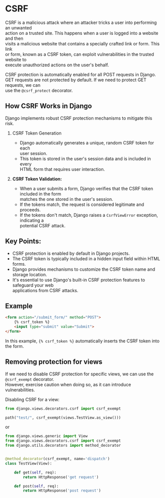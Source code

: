 # CSRF

CSRF is a malicious attack where an attacker tricks a user into performing an unwanted  
action on a trusted site. This happens when a user is logged into a website and then  
visits a malicious website that contains a specially crafted link or form. This link  
or form, known as a CSRF token, can exploit vulnerabilities in the trusted website to  
execute unauthorized actions on the user's behalf.  

CSRF protection is automatically enabled for all POST requests in Django.  
GET requests are not protected by default. If we need to protect GET requests, we can  
use the `@csrf_protect` decorator.


## How CSRF Works in Django

Django implements robust CSRF protection mechanisms to mitigate this risk. 

1. CSRF Token Generation
   - Django automatically generates a unique, random CSRF token for each  
     user session.
   - This token is stored in the user's session data and is included in every  
     HTML form that requires user interaction.

2. **CSRF Token Validation:**
   - When a user submits a form, Django verifies that the CSRF token included in the form  
     matches the one stored in the user's session.  
   - If the tokens match, the request is considered legitimate and proceeds.  
   - If the tokens don't match, Django raises a `CsrfViewError` exception, indicating a  
     potential CSRF attack.  

## Key Points:

- CSRF protection is enabled by default in Django projects.
- The CSRF token is typically included in a hidden input field within HTML forms.  
- Django provides mechanisms to customize the CSRF token name and storage location.  
- It's essential to use Django's built-in CSRF protection features to safeguard your web  
  applications from CSRF attacks.

## Example

```html
<form action="/submit_form/" method="POST">
    {% csrf_token %}
    <input type="submit" value="Submit">
</form>
```

In this example, `{% csrf_token %}` automatically inserts the CSRF token into the form.  

## Removing protection for views

If we need to disable CSRF protection for specific views, we can use the `@csrf_exempt` decorator.  
However, exercise caution when doing so, as it can introduce vulnerabilities.  

Disabling CSRF for a view:  

```python
from django.views.decorators.csrf import csrf_exempt

path("test/", csrf_exempt(views.TestView.as_view()))
```

or  

```python
from django.views.generic import View
from django.views.decorators.csrf import csrf_exempt
from django.utils.decorators import method_decorator


@method_decorator(csrf_exempt, name='dispatch')
class TestView(View):

    def get(self, req):
        return HttpResponse('get request')

    def post(self, req):
        return HttpResponse('post request')
```

